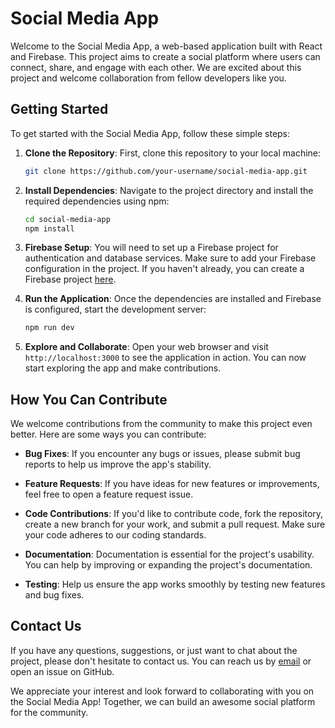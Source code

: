 # Social Media App

Welcome to the Social Media App, a web-based application built with React and Firebase. This project aims to create a social platform where users can connect, share, and engage with each other. We are excited about this project and welcome collaboration from fellow developers like you.

## Getting Started

To get started with the Social Media App, follow these simple steps:

1. **Clone the Repository**: First, clone this repository to your local machine:

   ```bash
   git clone https://github.com/your-username/social-media-app.git
   ```

2. **Install Dependencies**: Navigate to the project directory and install the required dependencies using npm:

   ```bash
   cd social-media-app
   npm install
   ```

3. **Firebase Setup**: You will need to set up a Firebase project for authentication and database services. Make sure to add your Firebase configuration in the project. If you haven't already, you can create a Firebase project [here](https://console.firebase.google.com/).

4. **Run the Application**: Once the dependencies are installed and Firebase is configured, start the development server:

   ```bash
   npm run dev
   ```

5. **Explore and Collaborate**: Open your web browser and visit `http://localhost:3000` to see the application in action. You can now start exploring the app and make contributions.

## How You Can Contribute

We welcome contributions from the community to make this project even better. Here are some ways you can contribute:

- **Bug Fixes**: If you encounter any bugs or issues, please submit bug reports to help us improve the app's stability.

- **Feature Requests**: If you have ideas for new features or improvements, feel free to open a feature request issue.

- **Code Contributions**: If you'd like to contribute code, fork the repository, create a new branch for your work, and submit a pull request. Make sure your code adheres to our coding standards.

- **Documentation**: Documentation is essential for the project's usability. You can help by improving or expanding the project's documentation.

- **Testing**: Help us ensure the app works smoothly by testing new features and bug fixes.

## Contact Us

If you have any questions, suggestions, or just want to chat about the project, please don't hesitate to contact us. You can reach us by [email](mailto:your-email@example.com) or open an issue on GitHub.

We appreciate your interest and look forward to collaborating with you on the Social Media App! Together, we can build an awesome social platform for the community.
